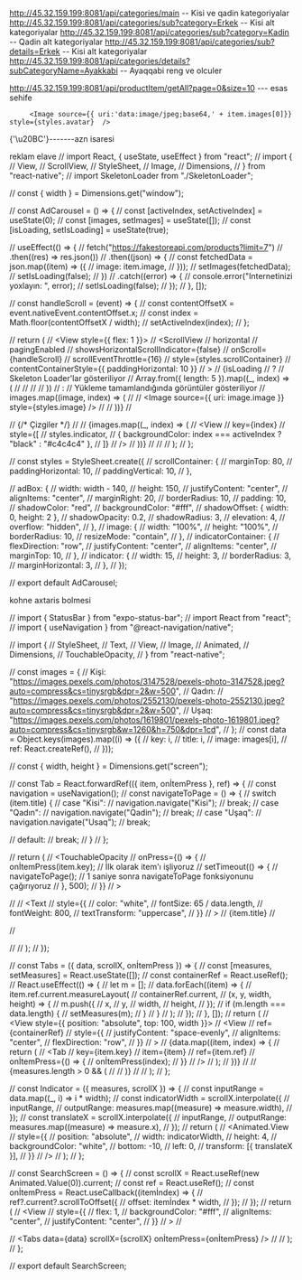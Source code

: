 http://45.32.159.199:8081/api/categories/main -- Kisi ve qadin kategoriyalar
http://45.32.159.199:8081/api/categories/sub?category=Erkek -- Kisi alt kategoriyalar
http://45.32.159.199:8081/api/categories/sub?category=Kadin -- Qadin alt kategoriyalar
http://45.32.159.199:8081/api/categories/sub?details=Erkek -- Kisi alt kategoriyalar
http://45.32.159.199:8081/api/categories/details?subCategoryName=Ayakkabi -- Ayaqqabi reng ve olculer


http://45.32.159.199:8081/api/productItem/getAll?page=0&size=10     --- esas sehife

         <Image source={{ uri:'data:image/jpeg;base64,' + item.images[0]}} style={styles.avatar}  />



{'\u20BC'}-------azn isaresi



reklam elave
// import React, { useState, useEffect } from "react";
// import {
//   View,
//   ScrollView,
//   StyleSheet,
//   Image,
//   Dimensions,
// } from "react-native";
// import SkeletonLoader from "./SkeletonLoader";

// const { width } = Dimensions.get("window");

// const AdCarousel = () => {
//   const [activeIndex, setActiveIndex] = useState(0);
//   const [images, setImages] = useState([]);
//   const [isLoading, setIsLoading] = useState(true);

//   useEffect(() => {
//     fetch("https://fakestoreapi.com/products?limit=7")
//       .then((res) => res.json())
//       .then((json) => {
//         const fetchedData = json.map((item) => ({
//           image: item.image,
//         }));
//         setImages(fetchedData);
//         setIsLoading(false);
//       })
//       .catch((error) => {
//         console.error("Internetinizi yoxlayın: ", error);
//         setIsLoading(false);
//       });
//   }, []);

//   const handleScroll = (event) => {
//     const contentOffsetX = event.nativeEvent.contentOffset.x;
//     const index = Math.floor(contentOffsetX / width);
//     setActiveIndex(index);
//   };

//   return (
//     <View style={{ flex: 1 }}>
//       <ScrollView
//         horizontal
//         pagingEnabled
//         showsHorizontalScrollIndicator={false}
//         onScroll={handleScroll}
//         scrollEventThrottle={16}
//         style={styles.scrollContainer}
//         contentContainerStyle={{ paddingHorizontal: 10 }}
//       >
//         {isLoading
//           ? // Skeleton Loader'lar gösteriliyor
//             Array.from({ length: 5 }).map((_, index) => (
//               <View key={index} style={styles.adBox}>
//                 <SkeletonLoader />
//               </View>
//             ))
//           : // Yükleme tamamlandığında görüntüler gösteriliyor
//             images.map((image, index) => (
//               <View key={index} style={styles.adBox}>
//                 <Image source={{ uri: image.image }} style={styles.image} />
//               </View>
//             ))}
//       </ScrollView>

//       {/* Çizgiler */}
//       <View style={styles.indicatorContainer}>
//         {images.map((_, index) => (
//           <View
//             key={index}
//             style={[
//               styles.indicator,
//               { backgroundColor: index === activeIndex ? "black" : "#c4c4c4" },
//             ]}
//           />
//         ))}
//       </View>
//     </View>
//   );
// };

// const styles = StyleSheet.create({
//   scrollContainer: {
//     marginTop: 80,
//     paddingHorizontal: 10,
//     paddingVertical: 10,
//   },

//   adBox: {
//     width: width - 140,
//     height: 150,
//     justifyContent: "center",
//     alignItems: "center",
//     marginRight: 20,
//     borderRadius: 10,
//     padding: 10,
//     shadowColor: "red",
//     backgroundColor: "#fff",
//     shadowOffset: { width: 0, height: 2 },
//     shadowOpacity: 0.2,
//     shadowRadius: 3,
//     elevation: 4,
//     overflow: "hidden",
//   },
//   image: {
//     width: "100%",
//     height: "100%",
//     borderRadius: 10,
//     resizeMode: "contain",
//   },
//   indicatorContainer: {
//     flexDirection: "row",
//     justifyContent: "center",
//     alignItems: "center",
//     marginTop: 10,
//   },
//   indicator: {
//     width: 15,
//     height: 3,
//     borderRadius: 3,
//     marginHorizontal: 3,
//   },
// });

// export default AdCarousel;





kohne axtaris bolmesi


// import { StatusBar } from "expo-status-bar";
// import React from "react";
// import { useNavigation } from "@react-navigation/native";

// import {
//   StyleSheet,
//   Text,
//   View,
//   Image,
//   Animated,
//   Dimensions,
//   TouchableOpacity,
// } from "react-native";

// const images = {
//   Kişi: "https://images.pexels.com/photos/3147528/pexels-photo-3147528.jpeg?auto=compress&cs=tinysrgb&dpr=2&w=500",
//   Qadın:
//     "https://images.pexels.com/photos/2552130/pexels-photo-2552130.jpeg?auto=compress&cs=tinysrgb&dpr=2&w=500",
//   Uşaq: "https://images.pexels.com/photos/1619801/pexels-photo-1619801.jpeg?auto=compress&cs=tinysrgb&w=1260&h=750&dpr=1cd",
// };
// const data = Object.keys(images).map((i) => ({
//   key: i,
//   title: i,
//   image: images[i],
//   ref: React.createRef(),
// }));

// const { width, height } = Dimensions.get("screen");

// const Tab = React.forwardRef(({ item, onİtemPress }, ref) => {
//   const navigation = useNavigation();
//   const navigateToPage = () => {
//     switch (item.title) {
//       case "Kisi":
//         navigation.navigate("Kisi");
//         break;
//       case "Qadın":
//         navigation.navigate("Qadin");
//         break;
//       case "Uşaq":
//         navigation.navigate("Usaq");
//         break;
     
//       default:
//         break;
//     }
//   };

//   return (
//     <TouchableOpacity
//     onPress={() => {
//       onİtemPress(item.key); // İlk olarak item'ı işliyoruz
//       setTimeout(() => {
//         navigateToPage(); // 1 saniye sonra navigateToPage fonksiyonunu çağırıyoruz
//       }, 500);
//     }}
//   >
  

//       <View ref={ref}>
//         <Text
//           style={{
//             color: "white",
//             fontSize: 65 / data.length,
//             fontWeight: 800,
//             textTransform: "uppercase",
//           }}
//         >
//           {item.title}
//         </Text>
        
//       </View>
     
//     </TouchableOpacity>
//   );
// });

// const Tabs = ({ data, scrollX, onİtemPress }) => {
//   const [measures, setMeasures] = React.useState([]);
//   const containerRef = React.useRef();
//   React.useEffect(() => {
//     let m = [];
//     data.forEach((item) => {
//       item.ref.current.measureLayout(
//         containerRef.current,
//         (x, y, width, height) => {
//           m.push({
//             x,
//             y,
//             width,
//             height,
//           });
//           if (m.length === data.length) {
//             setMeasures(m);
//           }
//         }
//       );
//     });
//   }, []);
//   return (
//     <View style={{ position: "absolute", top: 100, width }}>
//       <View
//         ref={containerRef}
//         style={{
//           justifyContent: "space-evenly",
//           alignItems: "center",
//           flexDirection: "row",
//         }}
//       >
//         {data.map((item, index) => {
//           return (
//             <Tab
//               key={item.key}
//               item={item}
//               ref={item.ref}
//               onİtemPress={() => {
//                 onİtemPress(index);
//               }}
//             />
//           );
//         })}
//       </View>
//       {measures.length > 0 && (
//         <Indicator measures={measures} scrollX={scrollX} />
//       )}
//     </View>
//   );
// };

// const Indicator = ({ measures, scrollX }) => {
//   const inputRange = data.map((_, i) => i * width);
//   const indicatorWidth = scrollX.interpolate({
//     inputRange,
//     outputRange: measures.map((measure) => measure.width),
//   });
//   const translateX = scrollX.interpolate({
//     inputRange,
//     outputRange: measures.map((measure) => measure.x),
//   });
//   return (
//     <Animated.View
//       style={{
//         position: "absolute",
//         width: indicatorWidth,
//         height: 4,
//         backgroundColor: "white",
//         bottom: -10,
//         left: 0,
//         transform: [{ translateX }],
//       }}
//     />
//   );
// };

// const SearchScreen = () => {
//   const scrollX = React.useRef(new Animated.Value(0)).current;
//   const ref = React.useRef();
//   const onİtemPress = React.useCallback((itemİndex) => {
//     ref?.current?.scrollToOffset({
//       offset: itemİndex * width,
//     });
//   });
//   return (
//     <View
//       style={{
//         flex: 1,
//         backgroundColor: "#fff",
//         alignItems: "center",
//         justifyContent: "center",
//       }}
//     >
//       <StatusBar hidden />
//       <Animated.FlatList
//         ref={ref}
//         horizontal
//         showsHorizontalScrollIndicator={false}
//         pagingEnabled
//         onScroll={Animated.event(
//           [{ nativeEvent: { contentOffset: { x: scrollX } } }],
//           { useNativeDriver: false }
//         )}
//         bounces={false}
//         data={data}
//         keyExtractor={(item) => item.key}
//         renderItem={({ item }) => (
//           <View style={{ width, height }}>
//             <Image
//               source={{ uri: item.image }}
//               style={{ flex: 1, resizeMode: "cover" }}
//             />
//             <View
//               style={[
//                 StyleSheet.absoluteFillObject,
//                 { backgroundColor: "rgba(0,0,0,0.3)" },
//               ]}
//             />
//           </View>
//         )}
//       />

//       <Tabs data={data} scrollX={scrollX} onİtemPress={onİtemPress} />
//     </View>
//   );
// };

// export default SearchScreen;